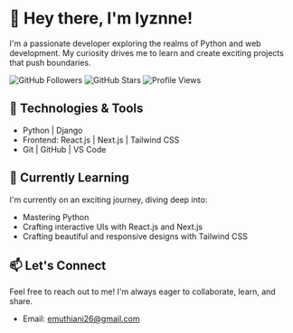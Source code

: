 <!-- Title -->
# 👋 Hey there, I'm lyznne! 

<!-- Introduction -->
I'm a passionate developer exploring the realms of Python and web development. My curiosity drives me to learn and create exciting projects that push boundaries.

<!-- Badges or Stats -->
![GitHub Followers](https://img.shields.io/github/followers/lyznne?label=Followers&style=social)
![GitHub Stars](https://img.shields.io/github/stars/lyznne?label=Stars&style=social)
![Profile Views](https://komarev.com/ghpvc/?username=lyznne)

<!-- Technologies and Tools -->
## 💼 Technologies & Tools
- Python | Django
- Frontend: React.js | Next.js | Tailwind CSS
- Git | GitHub | VS Code

<!-- Learning Journey -->
## 🌱 Currently Learning
I'm currently on an exciting journey, diving deep into:
- Mastering Python
- Crafting interactive UIs with React.js and Next.js
- Crafting beautiful and responsive designs with Tailwind CSS

<!-- Let's Connect -->
## 📫 Let's Connect
Feel free to reach out to me! I'm always eager to collaborate, learn, and share.
- Email: emuthiani26@gmail.com

<!-- - LinkedIn: [linkedin.com/in/yourusername](https://www.linkedin.com/in/yourusername)
- Portfolio: [yourportfolio.com](https://www.yourportfolio.com) -->


<!---
lyznne/lyznne is a ✨ special ✨ repository because its `README.md` appears on your GitHub profile.
You can click the Preview link to take a look at your changes.
--->
